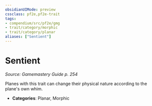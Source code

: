 ```yaml
---
obsidianUIMode: preview
cssclass: pf2e,pf2e-trait
tags:
- compendium/src/pf2e/gmg
- trait/category/morphic
- trait/category/planar
aliases: ["Sentient"]
---
```

# Sentient  
*Source: Gamemastery Guide p. 254*  

Planes with this trait can change their physical nature according to the plane's own whim.

- **Categories**: Planar, Morphic